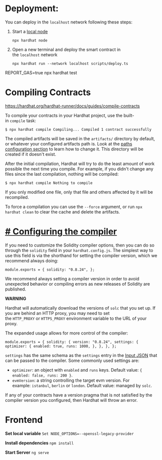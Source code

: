 # Deployment:

You can deploy in the `localhost` network following these steps:

1. Start a [local node](https://hardhat.org/hardhat-runner/docs/getting-started#connecting-a-wallet-or-dapp-to-hardhat-network)
    
    `npx hardhat node`
    
2. Open a new terminal and deploy the smart contract in the `localhost` network
    
    
    `npx hardhat run --network localhost scripts/deploy.ts`
    
REPORT_GAS=true npx hardhat test

# Compiling Contracts

https://hardhat.org/hardhat-runner/docs/guides/compile-contracts

To compile your contracts in your Hardhat project, use the built-in `compile` task:

`$ npx hardhat compile
Compiling...
Compiled 1 contract successfully`

The compiled artifacts will be saved in the `artifacts/` directory by default, or whatever your configured artifacts path is. Look at the [paths configuration section](https://hardhat.org/hardhat-runner/docs/config#path-configuration) to learn how to change it. This directory will be created if it doesn't exist.

After the initial compilation, Hardhat will try to do the least amount of work possible the next time you compile. For example, if you didn't change any files since the last compilation, nothing will be compiled:

`$ npx hardhat compile
Nothing to compile`

If you only modified one file, only that file and others affected by it will be recompiled.

To force a compilation you can use the `--force` argument, or run `npx hardhat clean` to clear the cache and delete the artifacts.

# [**# Configuring the compiler**](https://hardhat.org/hardhat-runner/docs/guides/compile-contracts#configuring-the-compiler)

If you need to customize the Solidity compiler options, then you can do so through the `solidity` field in your `hardhat.config.js`. The simplest way to use this field is via the shorthand for setting the compiler version, which we recommend always doing:

`module.exports = {
  solidity: "0.8.24",
};`

We recommend always setting a compiler version in order to avoid unexpected behavior or compiling errors as new releases of Solidity are published.

**WARNING**

Hardhat will automatically download the versions of `solc` that you set up. If you are behind an HTTP proxy, you may need to set the `HTTP_PROXY` or `HTTPS_PROXY` environment variable to the URL of your proxy.

The expanded usage allows for more control of the compiler:

`module.exports = {
  solidity: {
    version: "0.8.24",
    settings: {
      optimizer: {
        enabled: true,
        runs: 1000,
      },
    },
  },
};`

`settings` has the same schema as the `settings` entry in the [Input JSON](https://solidity.readthedocs.io/en/v0.7.2/using-the-compiler.html#input-description) that can be passed to the compiler. Some commonly used settings are:

- `optimizer`: an object with `enabled` and `runs` keys. Default value: `{ enabled: false, runs: 200 }`.
- `evmVersion`: a string controlling the target evm version. For example: `istanbul`, `berlin` or `london`. Default value: managed by `solc`.

If any of your contracts have a version pragma that is not satisfied by the compiler version you configured, then Hardhat will throw an error.


# Frontend

**Set local variable**
`Set NODE_OPTIONS=--openssl-legacy-provider`

**Install dependencies**
`npm install`

**Start Server**
`ng serve`
